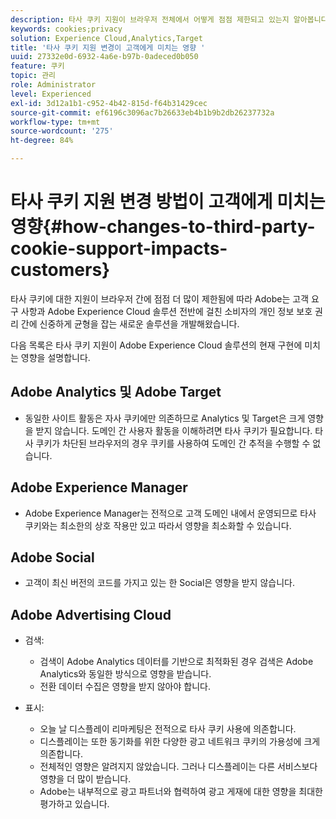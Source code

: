 ```yaml
---
description: 타사 쿠키 지원이 브라우저 전체에서 어떻게 점점 제한되고 있는지 알아봅니다.
keywords: cookies;privacy
solution: Experience Cloud,Analytics,Target
title: '타사 쿠키 지원 변경이 고객에게 미치는 영향 '
uuid: 27332e0d-6932-4a6e-b97b-0adeced0b050
feature: 쿠키
topic: 관리
role: Administrator
level: Experienced
exl-id: 3d12a1b1-c952-4b42-815d-f64b31429cec
source-git-commit: ef6196c3096ac7b26633eb4b1b9b2db26237732a
workflow-type: tm+mt
source-wordcount: '275'
ht-degree: 84%

---
```


# 타사 쿠키 지원 변경 방법이 고객에게 미치는 영향{#how-changes-to-third-party-cookie-support-impacts-customers}

타사 쿠키에 대한 지원이 브라우저 간에 점점 더 많이 제한됨에 따라 Adobe는 고객 요구 사항과 Adobe Experience Cloud 솔루션 전반에 걸친 소비자의 개인 정보 보호 권리 간에 신중하게 균형을 잡는 새로운 솔루션을 개발해왔습니다.

다음 목록은 타사 쿠키 지원이 Adobe Experience Cloud 솔루션의 현재 구현에 미치는 영향을 설명합니다.

## Adobe Analytics 및 Adobe Target

* 동일한 사이트 활동은 자사 쿠키에만 의존하므로 Analytics 및 Target은 크게 영향을 받지 않습니다. 도메인 간 사용자 활동을 이해하려면 타사 쿠키가 필요합니다. 타사 쿠키가 차단된 브라우저의 경우 쿠키를 사용하여 도메인 간 추적을 수행할 수 없습니다.

## Adobe Experience Manager

* Adobe Experience Manager는 전적으로 고객 도메인 내에서 운영되므로 타사 쿠키와는 최소한의 상호 작용만 있고 따라서 영향을 최소화할 수 있습니다.

## Adobe Social

* 고객이 최신 버전의 코드를 가지고 있는 한 Social은 영향을 받지 않습니다.

## Adobe Advertising Cloud

* 검색:

   * 검색이 Adobe Analytics 데이터를 기반으로 최적화된 경우 검색은 Adobe Analytics와 동일한 방식으로 영향을 받습니다.
   * 전환 데이터 수집은 영향을 받지 않아야 합니다.

* 표시:

   * 오늘 날 디스플레이 리마케팅은 전적으로 타사 쿠키 사용에 의존합니다.
   * 디스플레이는 또한 동기화를 위한 다양한 광고 네트워크 쿠키의 가용성에 크게 의존합니다.
   * 전체적인 영향은 알려지지 않았습니다. 그러나 디스플레이는 다른 서비스보다 영향을 더 많이 받습니다.
   * Adobe는 내부적으로 광고 파트너와 협력하여 광고 게재에 대한 영향을 최대한 평가하고 있습니다.
